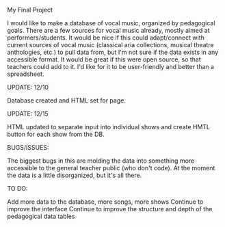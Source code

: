 My Final Project  

I would like to make a database of vocal music, organized by pedagogical goals.  There are a few sources for vocal music already, mostly aimed at performers/students. It would be nice if this could adapt/connect with current sources of vocal music (classical aria collections, musical theatre anthologies, etc.) to pull data from, but I'm not sure if the data exists in any accessible format.  It would be great if this were open source, so that teachers could add to it.  I'd like for it to be user-friendly and better than a spreadsheet.   

UPDATE: 12/10

Database created and HTML set for page.  

UPDATE: 12/15

HTML updated to separate input into individual shows and create HMTL button for each show from the DB.

BUGS/ISSUES:

The biggest bugs in this are molding the data into something more accessible to the general teacher public (who don't code).  At the moment the data is a little disorganized, but it's all there.

TO DO:

Add more data to the database, more songs, more shows
Continue to improve the interface
Continue to improve the structure and depth of the pedagogical data tables
